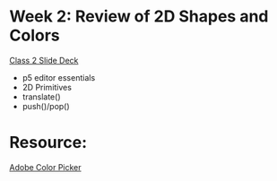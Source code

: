 
# Week 2: Review of 2D Shapes and Colors


[Class 2 Slide Deck](https://docs.google.com/presentation/d/12x0ZFmHVRsQ-UTc9cTlGYAILCZosFMYKQBPOjBVYM2I/edit?usp=sharing)

* p5 editor essentials
* 2D Primitives
* translate()
* push()/pop()

# Resource:

[Adobe Color Picker](https://color.adobe.com/create/color-wheel)
